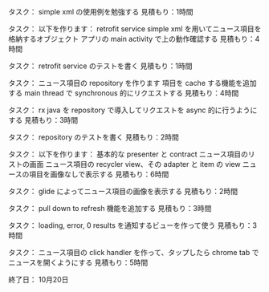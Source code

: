 タスク：
  simple xml の使用例を勉強する
見積もり：1時間

タスク：
以下を作ります：
  retrofit service
  simple xml を用いてニュース項目を格納するオブジェクト
アプリの main activity で上の動作確認する
見積もり：4時間

タスク：
retrofit service のテストを書く
見積もり：1時間

タスク：
ニュース項目の repository を作ります
  項目を cache する機能を追加する
  main thread で synchronous 的にリクエストする
見積もり：4時間

タスク：
rx java を repository で導入してリクエストを async 的に行うようにする
見積もり：3時間

タスク：
repository のテストを書く
見積もり：2時間

タスク：
以下を作ります：
  基本的な presenter と contract
  ニュース項目のリストの画面
  ニュース項目の recycler view、その adapter と item の view
ニュースの項目を画像なしで表示する
見積もり：6時間

タスク：
glide によってニュース項目の画像を表示する
見積もり：2時間

タスク：
pull down to refresh 機能を追加する
見積もり：3時間

タスク：
loading, error, 0 results を通知するビューを作って使う
見積もり：3時間

タスク：
ニュース項目の click handler を作って、タップしたら chrome tab でニュースを開くようにする
見積もり：5時間

終了日： 10月20日
